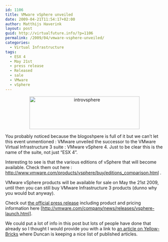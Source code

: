 ```yaml
---
id: 1106
title: VMware vSphere unveiled
date: 2009-04-21T11:54:17+02:00
author: Matthijs Haverink
layout: post
guid: http://virtualfuture.info/?p=1106
permalink: /2009/04/vmware-vsphere-unveiled/
categories:
  - Virtual Infrastructure
tags:
  - ESX 4
  - May 21st
  - press release
  - Released
  - sale
  - VMware
  - vSphere
---
```

<p style="text-align: center;">
  <img class="size-medium wp-image-1107 aligncenter" title="Introducing VMware vSphere4" src="https://svenhuisman.com/wp-content/uploads/2009/04/introvsphere-350x104.png" alt="introvsphere" width="350" height="104" srcset="https://svenhuisman.com/wp-content/uploads/2009/04/introvsphere-350x104.png 350w, https://svenhuisman.com/wp-content/uploads/2009/04/introvsphere.png 716w" sizes="(max-width: 350px) 100vw, 350px" />
</p>

You probably noticed because the blogoshpere is full of it but we can&#8217;t let this event unmentioned : VMware unveiled the successor to the VMware Virtual Infrastructure 3 suite : VMware vSphere 4. Just to be clear this is the name of the suite, not just &#8220;ESX 4&#8221;.

Interesting to see is that the various editions of vSphere that will become available. Check them out here : <a href="http://www.vmware.com/products/vsphere/buy/editions_comparison.html" target="_blank">http://www.vmware.com/products/vsphere/buy/editions_comparison.html</a> . 

VMware vSphere products will be available for sale on May the 21st 2009, until then you can still buy VMware Infrastructure 3 products (dunno why you would but anyway).

Check out <a href="http://vmware.com/company/news/releases/vsphere-launch.html" target="_blank">the official press release</a> including product and pricing information here [<a href="http://vmware.com/company/news/releases/vsphere-launch.html" target="_blank">http://vmware.com/company/news/releases/vsphere-launch.html</a>].

We could put a lot of info in this post but lots of people have done that already so I thought I would provide you with a link to <a href="http://www.yellow-bricks.com/2009/04/21/vsphere-linkage/trackback/" target="_blank">an article on Yellow-Bricks</a> where Duncan is keeping a nice list of published articles.